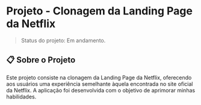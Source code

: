 # Projeto - Clonagem da Landing Page da Netflix
> Status do projeto: Em andamento.

## 📋 Sobre o Projeto
Este projeto consiste na clonagem da Landing Page da Netflix, oferecendo aos usuários uma experiência semelhante àquela encontrada no site oficial da Netflix. A aplicação foi desenvolvida com o objetivo de aprimorar minhas habilidades.
